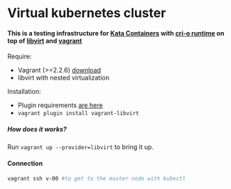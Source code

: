 # Virtual kubernetes cluster

#### This is a testing infrastructure for [Kata Containers](https://katacontainers.io/) with [cri-o runtime](https://cri-o.io/) on top of [libvirt](https://libvirt.org/) and [vagrant](https://www.vagrantup.com) 

Require:
- Vagrant (>=2.2.6) [download](https://www.vagrantup.com/downloads.html)
- libvirt with nested virtualization

Installation:
- Plugin requirements [are here](https://github.com/vagrant-libvirt/vagrant-libvirt#installation)
- `vagrant plugin install vagrant-libvirt`
 
##### How does it works?

Run `vagrant up --provider=libvirt` to bring it up.

#### Connection
```bash
vagrant ssh v-00 #to get to the master node with kubectl
```